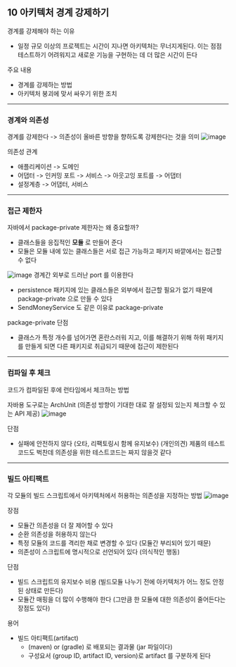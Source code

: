 ## 10 아키텍처 경계 강제하기
경계를 강제해야 하는 이유
- 일정 규모 이상의 프로젝트는 시간이 지나면 아키텍처는 무너지게된다. 이는 점점 테스트하기 어려워지고 새로운 기능을 구현하는 데 더 많은 시간이 든다

주요 내용
- 경계를 강제하는 방법
- 아키텍처 붕괴에 맞서 싸우기 위한 조치

----

### 경계와 의존성
경계를 강제한다 -> 의존성이 올바른 방향을 향하도록 강제한다는 것을 의미 
![image](https://user-images.githubusercontent.com/16996054/159099232-0e21d2ba-df6d-4c6b-b4b3-b3d1a0f634be.png)

의존성 관계
- 애플리케이션 -> 도메인
- 어댑터 -> 인커밍 포트 -> 서비스 -> 아웃고잉 포트를 -> 어댑터
- 설정계층 -> 어댑터, 서비스

-----

### 접근 제한자
자바에서 package-private 제한자는 왜 중요할까? 
- 클래스들을 응집적인 **모듈** 로 만들어 준다
- 모듈은 모듈 내에 있는 클래스들은 서로 접근 가능하고 패키지 바깥에서는 접근할 수 없다

![image](https://user-images.githubusercontent.com/16996054/159099487-e8d60bea-d5b5-4970-b480-6e53a8780c18.png)
경계간 외부로 드러난 port 를 이용한다
- persistence 패키지에 있는 클래스들은 외부에서 접근할 필요가 없기 때문에 package-private 으로 만들 수 있다
- SendMoneyService 도 같은 이유로 package-private

package-private 단점
- 클래스가 특정 개수를 넘어가면 혼란스러워 지고, 이를 해결하기 위해 하위 패키지를 만들게 되면 다른 패키지로 취급되기 때문에 접근이 제한된다

---- 

### 컴파일 후 체크
코드가 컴파일된 후에 런타임에서 체크하는 방법

자바용 도구로는 ArchUnit (의존성 방향이 기대한 대로 잘 설정되 있는지 체크할 수 있는 API 제공)
![image](https://user-images.githubusercontent.com/16996054/159099814-9adda8ea-4b85-4ce9-8336-5e1face123a8.png)

단점
- 실패에 안전하지 않다 (오타, 리팩토링시 함께 유지보수)
(개인의견) 제품의 테스트코드도 벅찬데 의존성을 위한 테스트코드는 짜지 않을것 같다

----

### 빌드 아티팩트
각 모듈의 빌드 스크립트에서 아키텍처에서 허용하는 의존성을 지정하는 방법
![image](https://user-images.githubusercontent.com/16996054/159099995-a26116ed-6df1-449f-a7a0-e0ecd524fd6b.png)


장점
- 모듈간 의존성을 더 잘 제어할 수 있다
- 순환 의존성을 허용하지 않는다 
- 특정 모듈의 코드를 격리한 채로 변경할 수 있다 (모듈간 부리되어 있기 때문)
- 의존성이 스크립트에 명시적으로 선언되어 있다 (의식적인 행동)

단점
- 빌드 스크립트의 유지보수 비용 (빌드모듈 나누기 전에 아키텍처가 어느 정도 안정된 상태로 만든다)
- 모듈간 매핑을 더 많이 수행해야 한다 (그만큼 한 모듈에 대한 의존성이 줄어든다는 장점도 있다) 

용어
- 빌드 아티팩트(artifact)
  - (maven) or (gradle) 로 배포되는 결과물 (jar 파일이다)
  - 구성요서 (group ID, artifact ID, version)로 artifact 를 구분하게 된다
  





